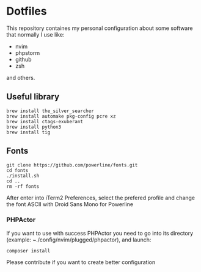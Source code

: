 # Dotfiles

This repository containes my personal configuration about some software that normally I use like: 

* nvim
* phpstorm
* github
* zsh

and others.

## Useful library

```
brew install the_silver_searcher
brew install automake pkg-config pcre xz
brew install ctags-exuberant
brew install python3
brew install tig
```

## Fonts

```
git clone https://github.com/powerline/fonts.git
cd fonts
./install.sh
cd ..
rm -rf fonts
```

After enter into iTerm2 Preferences, select the prefered profile and change the font ASCII with Droid Sans Mono for Powerline

### PHPActor

If you want to use with success PHPActor you need to go into its directory (example: ~./config/nvim/plugged/phpactor), and launch:

```
composer install
```

Please contribute if you want to create better configuration
